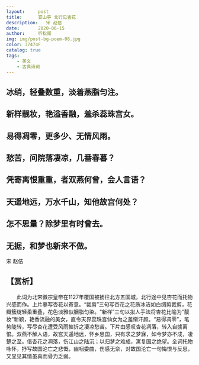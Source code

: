 ```yaml
---
layout:     post
title:      宴山亭 北行见杏花
description:   宋 赵佶
date:       2020-06-15
author:     听松阁
img: img/post-bg-poem-08.jpg
color: 37474F
catalog: true
tags:
    - 美文
    - 古典诗词
---
```


## 冰绡，轻叠数重，淡着燕脂匀注。
## 新样靓妆，艳溢香融，羞杀蕊珠宫女。
## 易得凋零，更多少、无情风雨。
## 愁苦，问院落凄凉，几番春暮？

## 凭寄离恨重重，者双燕何曾，会人言语？
## 天遥地远，万水千山，知他故宫何处？
## 怎不思量？除梦里有时曾去。
## 无据，和梦也新来不做。

宋 赵佶

## 【赏析】
　　此词为北宋徽宗皇帝在1127年覆国被掳往北方五国城，北行途中见杏花而托物兴感而作。上片摹写杏花以寄意。“裁剪”三句写杏花之花质冰洁如白绸剪裁剪，花瓣簇绽轻柔重叠，花色淡雅似胭脂匀染。“新样”三句以拟人手法将杏花比喻为“靓妆”新颖，艳香流融的美女，直令天界蕊珠宫仙女为之羞惭汗颜。“易得凋零”，笔势陡转，写尽杏花遭受风雨摧折之凄凉愁苦。下片由感叹杏花凋落，转入自掳离恨。双燕不解人语，故宫天遥地远，怀乡思国，只有求之梦寐，如今梦亦不成，凄楚之至。借杏花之凋落，伤江山之陆沉；以归梦之难成，寓复国之绝望。全词托物咏怀，抒写故国沦亡之悲慨，幽咽委曲，伤感无奈，对故国沦亡一句悔恨与反思，又显见其情虽真而骨力乏弱。
